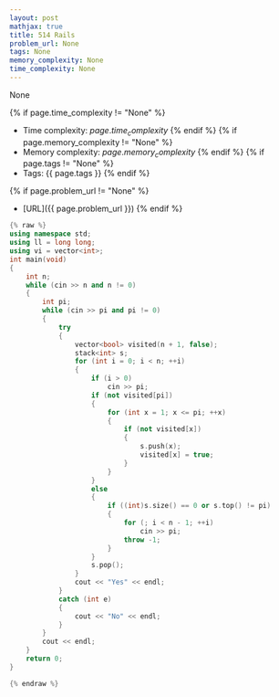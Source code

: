 ```yaml
---
layout: post
mathjax: true
title: 514 Rails
problem_url: None
tags: None
memory_complexity: None
time_complexity: None
---
```


None


{% if page.time_complexity != "None" %}
- Time complexity: ${{ page.time_complexity }}$
{% endif %}
{% if page.memory_complexity != "None" %}
- Memory complexity: ${{ page.memory_complexity }}$
{% endif %}
{% if page.tags != "None" %}
- Tags: {{ page.tags }}
{% endif %}

{% if page.problem_url != "None" %}
- [URL]({{ page.problem_url }})
{% endif %}

```cpp
{% raw %}
using namespace std;
using ll = long long;
using vi = vector<int>;
int main(void)
{
    int n;
    while (cin >> n and n != 0)
    {
        int pi;
        while (cin >> pi and pi != 0)
        {
            try
            {
                vector<bool> visited(n + 1, false);
                stack<int> s;
                for (int i = 0; i < n; ++i)
                {
                    if (i > 0)
                        cin >> pi;
                    if (not visited[pi])
                    {
                        for (int x = 1; x <= pi; ++x)
                        {
                            if (not visited[x])
                            {
                                s.push(x);
                                visited[x] = true;
                            }
                        }
                    }
                    else
                    {
                        if ((int)s.size() == 0 or s.top() != pi)
                        {
                            for (; i < n - 1; ++i)
                                cin >> pi;
                            throw -1;
                        }
                    }
                    s.pop();
                }
                cout << "Yes" << endl;
            }
            catch (int e)
            {
                cout << "No" << endl;
            }
        }
        cout << endl;
    }
    return 0;
}

{% endraw %}
```